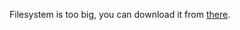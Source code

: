 Filesystem is too big, you can download it from [there](https://drive.google.com/file/d/1uzhLuuCYlNwyTEW2sh942PQqNlR_tod2/view?usp=sharing).